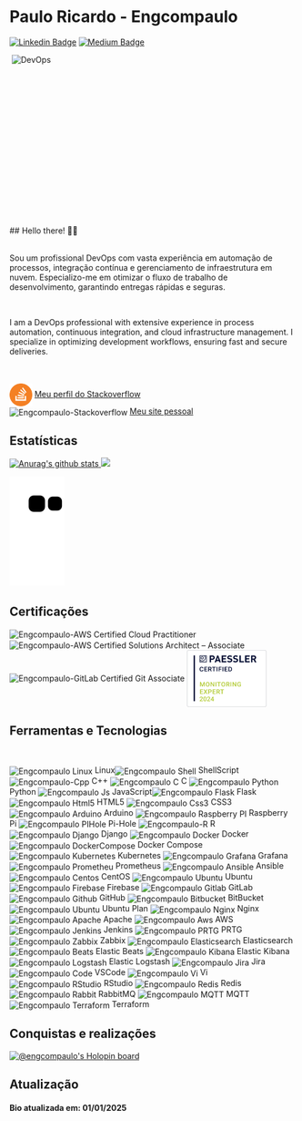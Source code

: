 # Paulo Ricardo - Engcompaulo

[![Linkedin Badge](https://img.shields.io/badge/-LinkedIn-blue?style=flat&logo=LinkedIn&logoColor=white)](https://www.linkedin.com/in/engcompaulo/)
[![Medium Badge](https://img.shields.io/badge/-Medium-000?style=flat&logo=Medium&logoColor=white)](https://medium.com/@engcompaulo)
<!-- [![Instagram Badge](https://img.shields.io/badge/-Instagram-C13584?style=flat&logo=Instagram&logoColor=white)](https://www.instagram.com/engcompaulotic/) -->

<p>
   <img  src="https://github.com/Engcompaulo/engcompaulo_imagens_pub/blob/master/DEVOPS.gif" width="500" height="300" alt="DevOps" align="right">
   ## Hello there! ✌🏻 <br>
   <br>
   <p>Sou um profissional DevOps com vasta experiência em automação de processos, integração contínua e gerenciamento de infraestrutura em nuvem. Especializo-me em otimizar o fluxo de trabalho de desenvolvimento, garantindo entregas rápidas e seguras.  </p>
   <br>
   <p>I am a DevOps professional with extensive experience in process automation, continuous integration, and cloud infrastructure management. I specialize in optimizing development workflows, ensuring fast and secure deliveries.</p>
</p>

<br>
<br>
<img align="center" alt="Engcompaulo-Stackoverflow" src="./img/stackoverflow_sticker-adesivo.png" width="40" height="40"/>
<a href="https://stackoverflow.com/users/10944644/engcompaulo">Meu perfil do Stackoverflow</a><br>
<img align="center" alt="Engcompaulo-Stackoverflow" src="https://cdn.jsdelivr.net/gh/walkxcode/dashboard-icons@master/png/blogger.png" width="40" height="40"/>
<a href="https://www.engcompaulo.com.br/">Meu site pessoal</a>
<br>

## Estatísticas 
<div>
<a href="https://github.com/anuraghazra/github-readme-stats">
<img height="160em" src="https://github-readme-stats.anuraghazra1.vercel.app/api?username=Engcompaulo&show_icons=true&include_all_commits=true&theme=radical" alt="Anurag's github stats" />
</a>
<a href="https://github.com/anuraghazra/github-readme-stats">
  <!-- Change the `github-readme-stats.anuraghazra1.vercel.app` to `github-readme-stats.vercel.app`  -->
  <img height="160em" src="https://github-readme-stats.anuraghazra1.vercel.app/api/top-langs/?username=Engcompaulo&layout=compact&theme=radical" />
</a>
</div>

 <!--![Snake animation](https://github.com/Engcompaulo/Engcompaulo/blob/output/github-contribution-grid-snake.svg) Não funciona mais-->
 ![Snake animation](https://github.com/Engcompaulo/Engcompaulo/blob/output/github-contribution-grid-snake.svg)
 ## Certificações
 <div>
 <img align="center" alt="Engcompaulo-AWS Certified Cloud Practitioner" src="https://images.credly.com/size/340x340/images/00634f82-b07f-4bbd-a6bb-53de397fc3a6/image.png"  width="100" height="100" href="https://www.credly.com/badges/0af3dd65-9cb8-41b0-bd96-0f9223dd80fd"/>
 <img align="center" alt="Engcompaulo-AWS Certified Solutions Architect – Associate" src="https://images.credly.com/size/340x340/images/0e284c3f-5164-4b21-8660-0d84737941bc/image.png"  width="100" height="100" href="https://www.credly.com/badges/9d48c2a3-376e-44db-a74c-c44d26cbe751"/>
  <img align="center" alt="Engcompaulo-GitLab Certified Git Associate" src="https://images.credly.com/size/340x340/images/9bc216e6-406e-491f-903f-2f7ca60facc6/image.png"  width="100" height="100" href="https://www.credly.com/badges/33a64b0c-f832-454f-b16d-37bf63e631b0"/>
  <img align="center" alt="Paessler Certified Monitoring Expert 2024" src="./img/badge_certified-monitoring-expert-2024.svg"  width="140" height="100"/>
 </div>

 ## Ferramentas e Tecnologias
 <!-- Liugar para pegar icones https://cdn.jsdelivr.net/gh/walkxcode/dashboard-icons/png/-->
  <div style="display: inline_block"><br>
    <p><img align="center" alt="Engcompaulo Linux" src="https://cdn.jsdelivr.net/gh/devicons/devicon/icons/linux/linux-original.svg" width="40" height="40"/> Linux<img align="center" alt="Engcompaulo Shell" src="https://cdn.jsdelivr.net/gh/walkxcode/dashboard-icons@master/png/shell.png" width="40" height="40"/> ShellScript <img align="center" alt="Engcompaulo-Cpp" src="https://cdn.jsdelivr.net/gh/devicons/devicon/icons/cplusplus/cplusplus-original.svg" width="40" height="40"/> C++ <img align="center" alt="Engcompaulo C" src="https://cdn.jsdelivr.net/gh/devicons/devicon/icons/c/c-original.svg" width="40" height="40"/> C <img align="center" alt="Engcompaulo Python" src="https://cdn.jsdelivr.net/gh/devicons/devicon/icons/python/python-original.svg" width="40" height="40"/> Python <img align="center" alt="Engcompaulo Js" src="https://cdn.jsdelivr.net/gh/devicons/devicon/icons/javascript/javascript-original.svg" width="40" height="40"/> JavaScript<img align="center" alt="Engcompaulo Flask" src="https://cdn.jsdelivr.net/gh/devicons/devicon/icons/flask/flask-original.svg" width="40" height="40"/> Flask <img align="center" alt="Engcompaulo Html5" src="https://cdn.jsdelivr.net/gh/devicons/devicon/icons/html5/html5-original.svg" width="40" height="40"/> HTML5 <img align="center" alt="Engcompaulo Css3" src="https://cdn.jsdelivr.net/gh/devicons/devicon/icons/css3/css3-original.svg" width="40" height="40"/> CSS3 <img align="center" alt="Engcompaulo Arduino" src="https://cdn.jsdelivr.net/gh/devicons/devicon/icons/arduino/arduino-original.svg" width="40" height="40"/> Arduino <img align="center" alt="Engcompaulo Raspberry PI" src="https://cdn.jsdelivr.net/gh/devicons/devicon/icons/raspberrypi/raspberrypi-original.svg" width="40" height="40"/> Raspberry Pi <img align="center" alt="Engcompaulo PIHole" src="https://cdn.jsdelivr.net/gh/walkxcode/dashboard-icons@master/png/pi-hole.png" width="40" height="40"/> Pi-Hole <img align="center" alt="Engcompaulo-R" src="https://cdn.jsdelivr.net/gh/devicons/devicon/icons/r/r-original.svg" width="40" height="40"/> R <img align="center" alt="Engcompaulo Django" src="https://cdn.jsdelivr.net/gh/devicons/devicon/icons/django/django-plain.svg" width="40" height="40"/> Django <img align="center" alt="Engcompaulo Docker" src="https://cdn.jsdelivr.net/gh/devicons/devicon/icons/docker/docker-original.svg" width="40" height="40"/> Docker <img align="center" alt="Engcompaulo DockerCompose" src="https://cdn.jsdelivr.net/gh/walkxcode/dashboard-icons@master/png/docker-compose.png" width="40" height="40"/> Docker Compose <img align="center" alt="Engcompaulo Kubernetes" src="https://cdn.jsdelivr.net/gh/devicons/devicon/icons/kubernetes/kubernetes-plain.svg" width="40" height="40"/> Kubernetes 
    <img align="center" alt="Engcompaulo Grafana" src="https://cdn.jsdelivr.net/gh/devicons/devicon/icons/grafana/grafana-original.svg" width="40" height="40"/> Grafana <img align="center" alt="Engcompaulo Prometheu" src="https://cdn.jsdelivr.net/gh/walkxcode/dashboard-icons@master/png/prometheus.png" width="40" height="40"/> Prometheus <img align="center" alt="Engcompaulo Ansible" src="https://cdn.jsdelivr.net/gh/devicons/devicon/icons/ansible/ansible-original.svg" width="40" height="40"/> Ansible <img align="center" alt="Engcompaulo Centos" src="https://cdn.jsdelivr.net/gh/devicons/devicon/icons/centos/centos-original.svg" width="40" height="40"/> CentOS <img align="center" alt="Engcompaulo Ubuntu" src="https://cdn.jsdelivr.net/gh/walkxcode/dashboard-icons@master/png/ubuntu.png" width="40" height="40"/> Ubuntu <img align="center" alt="Engcompaulo Firebase" src="https://cdn.jsdelivr.net/gh/devicons/devicon/icons/firebase/firebase-plain.svg" width="40" height="40"/> Firebase <img align="center" alt="Engcompaulo Gitlab" src="https://cdn.jsdelivr.net/gh/devicons/devicon/icons/gitlab/gitlab-plain.svg" width="40" height="40"/> GitLab <img align="center" alt="Engcompaulo Github" src="https://cdn.jsdelivr.net/gh/devicons/devicon/icons/github/github-original.svg" width="40" height="40"/> GitHub <img align="center" alt="Engcompaulo Bitbucket" src="https://cdn.jsdelivr.net/gh/devicons/devicon/icons/bitbucket/bitbucket-original.svg" width="40" height="40"/> BitBucket <img align="center" alt="Engcompaulo Ubuntu" src="https://cdn.jsdelivr.net/gh/devicons/devicon/icons/ubuntu/ubuntu-plain.svg" width="40" height="40"/> Ubuntu Plan <img align="center" alt="Engcompaulo Nginx" src="https://cdn.jsdelivr.net/gh/devicons/devicon/icons/nginx/nginx-original.svg" width="40" height="40"/> Nginx <img align="center" alt="Engcompaulo Apache" src="https://cdn.jsdelivr.net/gh/devicons/devicon/icons/apache/apache-original.svg" width="40" height="40"/> Apache <img align="center" alt="Engcompaulo Aws" src="https://upload.wikimedia.org/wikipedia/commons/5/5c/AWS_Simple_Icons_AWS_Cloud.svg" width="40" height="40"/> AWS <img align="center" alt="Engcompaulo Jenkins" src="https://cdn.jsdelivr.net/gh/walkxcode/dashboard-icons@master/png/jenkins.png" width="40" height="40"/> Jenkins <img align="center" alt="Engcompaulo PRTG" src="https://cdn.jsdelivr.net/gh/walkxcode/dashboard-icons@master/png/prtg.png" width="40" height="40"/> PRTG <img align="center" alt="Engcompaulo Zabbix" src="https://cdn.jsdelivr.net/gh/walkxcode/dashboard-icons@master/png/zabbix.png" width="40" height="40"/> Zabbix <img align="center" alt="Engcompaulo Elasticsearch" src="https://cdn.jsdelivr.net/gh/walkxcode/dashboard-icons@master/png/elastic.png" width="40" height="40"/> Elasticsearch <img align="center" alt="Engcompaulo Beats" src="https://cdn.jsdelivr.net/gh/walkxcode/dashboard-icons@master/png/elastic-beats.png" width="40" height="40"/> Elastic Beats <img align="center" alt="Engcompaulo Kibana" src="https://cdn.jsdelivr.net/gh/walkxcode/dashboard-icons@master/png/elastic-kibana.png" width="40" height="40"/> Elastic Kibana <img align="center" alt="Engcompaulo Logstash" src="https://cdn.jsdelivr.net/gh/walkxcode/dashboard-icons@master/png/elastic-logstash.png" width="40" height="40"/> Elastic Logstash <img align="center" alt="Engcompaulo Jira" src="https://cdn.jsdelivr.net/gh/walkxcode/dashboard-icons@master/png/jira.png" width="40" height="40"/> Jira <img align="center" alt="Engcompaulo Code" src="https://cdn.jsdelivr.net/gh/walkxcode/dashboard-icons@master/png/code.png" width="40" height="40"/> VSCode <img align="center" alt="Engcompaulo Vi" src="https://cdn.jsdelivr.net/gh/walkxcode/dashboard-icons@master/png/vi.png" width="40" height="40"/> Vi <img align="center" alt="Engcompaulo RStudio" src="https://cdn.jsdelivr.net/gh/walkxcode/dashboard-icons@master/png/rstudio.png" width="40" height="40"/> RStudio <img align="center" alt="Engcompaulo Redis" src="https://cdn.jsdelivr.net/gh/walkxcode/dashboard-icons@master/png/redis.png" width="40" height="40"/> Redis <img align="center" alt="Engcompaulo Rabbit" src="https://cdn.jsdelivr.net/gh/walkxcode/dashboard-icons@master/png/rabbitmq.png" width="40" height="40"/> RabbitMQ <img align="center" alt="Engcompaulo MQTT" src="https://cdn.jsdelivr.net/gh/walkxcode/dashboard-icons@master/png/mqtt.png" width="40" height="40"/> MQTT <img align="center" alt="Engcompaulo Terraform" src="https://cdn.jsdelivr.net/gh/walkxcode/dashboard-icons@master/png/terraform.png" width="40" height="40"/> Terraform</b>       
  </div>
  
  ## Conquistas e realizações
  [![@engcompaulo's Holopin board](https://holopin.me/engcompaulo)](https://holopin.io/@engcompaulo)
## Atualização
#### Bio atualizada em: 01/01/2025
